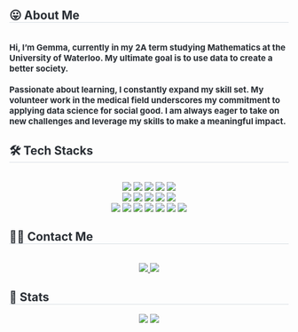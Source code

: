 <div align="center">
  <div align="left"></div>
  <div style="text-align: left;">
    <h2 style="border-bottom: 1px solid #d8dee4; color: #282d33; text-align: left;">😛 About Me</h2><br>
    <div style="font-weight: 700; font-size: 15px; text-align: left; color: #282d33;">
      Hi, I’m Gemma, currently in my 2A term studying Mathematics at the University of Waterloo. My ultimate goal is to use data to create a better society.<br><br>
      Passionate about learning, I constantly expand my skill set. My volunteer work in the medical field underscores my commitment to applying data science for social good. I am always eager to take on new challenges and leverage my skills to make a meaningful impact.
    </div>
  </div>
  
  <div style="text-align: left;">
    <h2 style="border-bottom: 1px solid #d8dee4; color: #282d33; text-align: left;">🛠️ Tech Stacks</h2><br>
    <div align="center">
      <img src="https://img.shields.io/badge/C-A8B9CC?style=for-the-badge&logo=C&logoColor=white">
      <img src="https://img.shields.io/badge/C++-00599C?style=for-the-badge&logo=C%2B%2B&logoColor=white">
      <img src="https://img.shields.io/badge/Bootstrap-7952B3?style=for-the-badge&logo=Bootstrap&logoColor=white">
      <img src="https://img.shields.io/badge/Amazon AWS-232F3E?style=for-the-badge&logo=Amazon AWS&logoColor=white">
      <img src="https://img.shields.io/badge/Docker-2496ED?style=for-the-badge&logo=Docker&logoColor=white">
      <br/><img src="https://img.shields.io/badge/Django-092E20?style=for-the-badge&logo=Django&logoColor=white">
      <img src="https://img.shields.io/badge/Git-F05032?style=for-the-badge&logo=Git&logoColor=white">
      <img src="https://img.shields.io/badge/Github-181717?style=for-the-badge&logo=Github&logoColor=white">
      <img src="https://img.shields.io/badge/Java-007396?style=for-the-badge&logo=Java&logoColor=white">
      <img src="https://img.shields.io/badge/Javascript-F7DF1E?style=for-the-badge&logo=Javascript&logoColor=white">
      <br/><img src="https://img.shields.io/badge/Matlab-0076a8?style=for-the-badge&logo=Matlab&logoColor=white">
      <img src="https://img.shields.io/badge/MySQL-4479A1?style=for-the-badge&logo=MySQL&logoColor=white">
      <img src="https://img.shields.io/badge/Tensorflow-FF6F00?style=for-the-badge&logo=Tensorflow&logoColor=white">
      <img src="https://img.shields.io/badge/Python-3776AB?style=for-the-badge&logo=Python&logoColor=white">
      <img src="https://img.shields.io/badge/Linux-FCC624?style=for-the-badge&logo=Linux&logoColor=white">
      <img src="https://img.shields.io/badge/.NET-5C2D91?style=for-the-badge&logo=.net&logoColor=white">
      <img src="https://img.shields.io/badge/Shell_Script-121011?style=for-the-badge&logo=gnu-bash&logoColor=white">
      <br/>
    </div>
  </div>
  
  <div style="text-align: left;">
    <h2 style="border-bottom: 1px solid #d8dee4; color: #282d33; text-align: left;">🧑‍💻 Contact Me</h2><br>
    <div align="center">
      <a href="mailto:gemmap520@gmail.com">
        <img src="https://img.shields.io/badge/Gmail-EA4335?style=for-the-badge&logo=Gmail&logoColor=white&link=mailto:gemmap520@gmail.com">
      </a>
      <a href="https://www.linkedin.com/in/gemmap520/">
        <img src="https://img.shields.io/badge/LinkedIn-0E76A8?style=for-the-badge&logo=LinkedIn&logoColor=white">
      </a>
    </div>
  </div>
  
  <div style="text-align: left;">
    <h2 style="border-bottom: 1px solid #d8dee4; color: #282d33; text-align: left;">🏅 Stats</h2>
    <div align="center">
      <img src="https://github-readme-stats.vercel.app/api?username=gemmap520&bg_color=180,9b7ea5,00000000&title_color=000000&text_color=000000">
      <img src="https://github-readme-stats.vercel.app/api/top-langs/?username=gemmap520&layout=compact&bg_color=180,9b7ea5,00000000&title_color=000000&text_color=000000">
    </div>
  </div>
</div>
